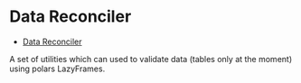 # Data Reconciler

- [Data Reconciler](#data-reconciler)

A set of utilities which can used to validate data (tables only at the
moment) using polars LazyFrames.
